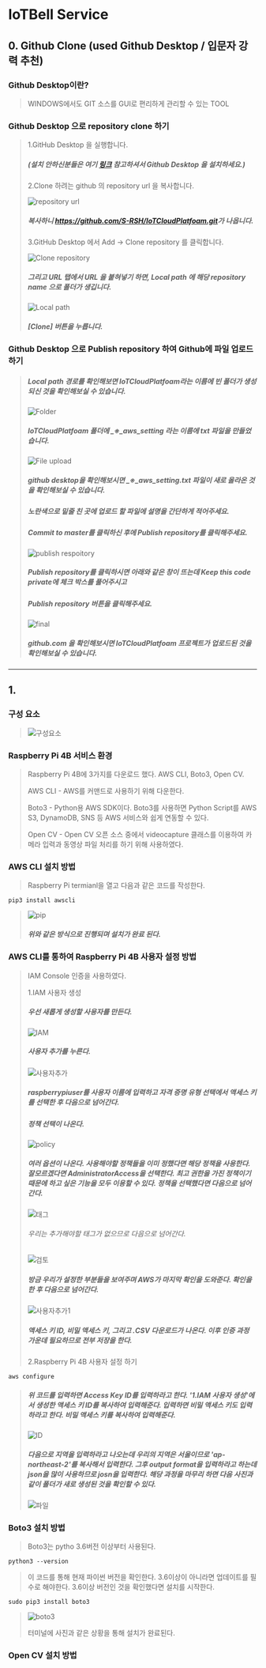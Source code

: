 IoTBell Service
=================
## 0. Github Clone (used Github Desktop / **입문자 강력 추천**)

### Github Desktop이란?  
>WINDOWS에서도 GIT 소스를 GUI로 편리하게 관리할 수 있는 TOOL 

### Github Desktop 으로 repository clone 하기
> 1.GitHub Desktop 을 실행합니다.  
>##### (설치 안하신분들은 여기 [링크](https://desktop.github.com/) 참고하셔서 Github Desktop 을 설치하세요.)  
> 2.Clone 하려는 github 의 repository url 을 복사합니다.  
>
> ![repository url](https://user-images.githubusercontent.com/94885063/144436672-ed4aedeb-a6b9-4f7e-8355-8685b3dd8538.png)
>##### 복사하니 <https://github.com/S-RSH/IoTCloudPlatfoam.git>가 나옵니다.  
> 3.GitHub Desktop 에서 Add -> Clone repository 를 클릭합니다. 
>
> ![Clone repository](https://user-images.githubusercontent.com/94885063/144436610-3b9203cd-22bf-44e2-913b-71bdebf48191.png)
>
>##### 그리고 URL 탭에서 URL 을 붙혀넣기 하면, Local path 에 해당 repository name 으로 폴더가 생깁니다.
>
> ![Local path](https://user-images.githubusercontent.com/94885063/144438078-3458bc05-6e22-4f5c-8769-9fa89c32c7f3.png)
>
>##### **[Clone]** 버튼을 누릅니다.


### Github Desktop 으로 Publish repository 하여 Github에 파일 업로드하기
>##### Local path 경로를 확인해보면 IoTCloudPlatfoam라는 이름에 빈 폴더가 생성되신 것을 확인해보실 수 있습니다.
>
> ![Folder](https://user-images.githubusercontent.com/94885063/144441527-55c1f1bc-ae16-49a6-9d30-10f55b9581f8.png)
>
>##### IoTCloudPlatfoam 폴더에 _※_aws_setting 라는 이름에 txt 파일을 만들었습니다.
>
> ![File upload](https://user-images.githubusercontent.com/94885063/144442366-157e5d95-0ead-4018-91c9-b185d1710c08.png)
>
>##### github desktop을 확인해보시면 _※_aws_setting.txt 파일이 새로 올라온 것을 확인해보실 수 있습니다.  
>##### 노란색으로 밑줄 친 곳에 업로드 할 파일에 설명을 간단하게 적어주세요.
>##### Commit to master를 클릭하신 후에 Publish repository를 클릭해주세요.
>
> ![publish respoitory](https://user-images.githubusercontent.com/94885063/144444820-832fe087-0e27-4baf-9a71-b39e42273642.png)
>
>##### Publish repository를 클릭하시면 아래와 같은 창이 뜨는데 Keep this code private에 체크 박스를 풀어주시고
>##### Publish repository 버튼을 클릭해주세요.
>
>![final](https://user-images.githubusercontent.com/94885063/144447879-4293cdd3-0e5b-4b66-aa5f-e8892cc91caf.png)
>
>##### github.com 을 확인해보시면 IoTCloudPlatfoam 프로젝트가 업로드된 것을 확인해보실 수 있습니다.
***


## 1. 

### 구성 요소
>
>![구성요소](https://user-images.githubusercontent.com/94885063/144728589-8f7a2506-ad60-4827-abee-206672233c8f.PNG)
>
### Raspberry Pi 4B 서비스 환경
> 
> Raspberry Pi 4B에 3가지를 다운로드 했다. AWS CLI, Boto3, Open CV.
> 
> AWS CLI - AWS를 커맨드로 사용하기 위해 다운한다.
> 
> Boto3 - Python용 AWS SDK이다. Boto3를 사용하면 Python Script를 AWS S3, DynamoDB, SNS 등 AWS 서비스와 쉽게 연동할 수 있다.
> 
> Open CV - Open CV 오픈 소스 중에서 videocapture 클래스를 이용하여 카메라 입력과 동영상 파일 처리를 하기 위해 사용하였다. 
>
### AWS CLI 설치 방법
>
> Raspberry Pi termianl을 열고 다음과 같은 코드를 작성한다.
>
~~~
pip3 install awscli
~~~
>
> ![pip](https://user-images.githubusercontent.com/94885063/144750211-ac4565c3-f044-4c02-bc13-4fc9da8cd57a.PNG)
>##### 위와 같은 방식으로 진행되며 설치가 완료 된다.

### AWS CLI를 통하여 Raspberry Pi 4B 사용자 설정 방법
>
> IAM Console 인증을 사용하였다.
> 
> 1.IAM 사용자 생성
> ##### 우선 새롭게 생성할 사용자를 만든다.
>
> ![IAM](https://user-images.githubusercontent.com/94885063/144750584-55f559f2-25ad-4e80-a67f-d33e3622027f.PNG)
>
> ##### 사용자 추가를 누른다.
>
> ![사용자추가](https://user-images.githubusercontent.com/94885063/144750633-1f444903-9f42-404f-a077-8bc03b4a0b99.PNG)
>
> ##### raspberrypiuser를 사용자 이름에 입력하고 자격 증명 유형 선택에서 액세스 키를 선택한 후 다음으로 넘어간다.
>
> ##### 정책 선택이 나온다. 
>
> ![policy](https://user-images.githubusercontent.com/94885063/144750684-9fb72db3-a877-4352-a564-c0e940506e17.PNG)
>
> ##### 여러 옵션이 나온다. 사용해야할 정책들을 이미 정했다면 해당 정책을 사용한다. 잘모르겠다면 AdministratorAccess을 선택한다. 최고 권한을 가진 정책이기 때문에 하고 싶은 기능을 모두 이용할 수 있다. 정책을 선택했다면 다음으로 넘어간다.
> 
> ![태그](https://user-images.githubusercontent.com/94885063/144750778-65ba8037-8eb4-4c72-ab1c-e1d49d5c3af5.PNG)
>
> ###### 우리는 추가해야할 태그가 없으므로 다음으로 넘어간다. 
>
>![검토](https://user-images.githubusercontent.com/94885063/144750842-6fbb36f8-a34d-4dd2-a0f8-d99290358bc5.PNG)
>
> ##### 방금 우리가 설정한 부분들을 보여주며 AWS가 마지막 확인을 도와준다. 확인을 한 후 다음으로 넘어간다.
>
> ![사용자추가1](https://user-images.githubusercontent.com/94885063/144750897-4c062a97-75fb-4689-8079-a69f49c3b4f2.png)
>
> ##### 액세스 키 ID, 비밀 액세스 키, 그리고 .CSV 다운로드가 나온다. 이후 인증 과정 가운데 필요하므로 전부 저장을 한다.  
>
> 2.Raspberry Pi 4B 사용자 설정 하기
>
~~~
aws configure
~~~
> ##### 위 코드를 입력하면 Access Key ID를 입력하라고 한다. '1.IAM 사용자 생성'에서 생성한 액세스 키 ID를 복사하여 입력해준다. 입력하면 비밀 액세스 키도 입력하라고 한다. 비밀 액세스 키를 복사하여 입력해준다.
>
> ![ID](https://user-images.githubusercontent.com/94885063/144751201-13555020-1521-4fdd-9984-01c115eb8107.PNG)
>
> ##### 다음으로 지역을 입력하라고 나오는데 우리의 지역은 서울이므로 'ap-northeast-2'를 복사해서 입력한다. 그후 output format을 입력하라고 하는데 json을 많이 사용하므로 josn을 입력한다. 해당 과정을 마무리 하면 다음 사진과 같이 폴더가 새로 생성된 것을 확인할 수 있다.
> 
> ![파일](https://user-images.githubusercontent.com/94885063/144751298-0ec7146a-03d3-4844-85c2-81842d4ae155.PNG)

### Boto3 설치 방법
> Boto3는 pytho 3.6버전 이상부터 사용된다.
~~~
python3 --version
~~~
> 이 코드를 통해 현재 파이썬 버전을 확인한다. 3.6이상이 아니라면 업데이트를 필수로 해야한다. 3.6이상 버전인 것을 확인했다면 설치를 시작한다.
~~~
sudo pip3 install boto3
~~~
>
> ![boto3](https://user-images.githubusercontent.com/94885063/144751458-b585d97d-3eb7-43ea-91a1-115a6cb8db16.PNG)
>
> 터미널에 사진과 같은 상황을 통해 설치가 완료된다.

### Open CV 설치 방법
